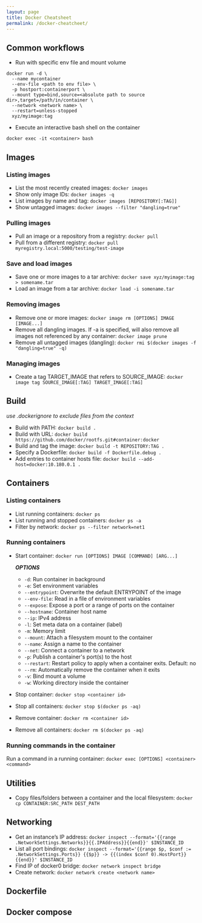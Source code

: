 ```yaml
---
layout: page
title: Docker Cheatsheet
permalink: /docker-cheatcheet/
---
```


## Common workflows
- Run with specific env file and mount volume

```
docker run -d \
  --name mycontainer
  --env-file <path to env file> \
  -p hostport:containerport \
  --mount type=bind,source=<absolute path to source dir>,target=/path/in/container \
  --network <network name> \
  --restart=unless-stopped 
  xyz/myimage:tag
```

- Execute an interactive bash shell on the container

```
docker exec -it <container> bash
```

## Images

### Listing images
- List the most recently created images: `docker images`
- Show only image IDs: `docker images -q`
- List images by name and tag: `docker images [REPOSITORY[:TAG]]`
- Show untagged images: `docker images --filter "dangling=true"`

### Pulling images
- Pull an image or a repository from a registry: `docker pull`
- Pull from a different registry: `docker pull myregistry.local:5000/testing/test-image`

### Save and load images
- Save one or more images to a tar archive: `docker save xyz/myimage:tag > somename.tar`
- Load an image from a tar archive: `docker load -i somename.tar`

### Removing images
- Remove one or more images: `docker image rm [OPTIONS] IMAGE [IMAGE...]`
- Remove all dangling images. If -a is specified, will also remove all images not referenced by any container: `docker image prune`
- Remove all untagged images (dangling): `docker rmi $(docker images -f "dangling=true" -q)`

### Managing images
- Create a tag TARGET_IMAGE that refers to SOURCE_IMAGE: `docker image tag SOURCE_IMAGE[:TAG] TARGET_IMAGE[:TAG]`

## Build 
*use .dockerignore to exclude files from the context*
- Build with PATH: `docker build .`
- Build with URL: `docker build https://github.com/docker/rootfs.git#container:docker`
- Build and tag the image: `docker build -t REPOSITORY:TAG .`
- Specify a Dockerfile: `docker build -f Dockerfile.debug .`
- Add entries to container hosts file: `docker build --add-host=docker:10.180.0.1 .`

## Containers
### Listing containers
- List running containers: `docker ps`
- List running and stopped containers: `docker ps -a`
- Filter by network: `docker ps --filter network=net1`

### Running containers
- Start container: `docker run [OPTIONS] IMAGE [COMMAND] [ARG...]`
  
  ***OPTIONS***
  - `-d`: Run container in background
  - `-e`: Set environment variables
  - `--entrypoint`: Overwrite the default ENTRYPOINT of the image
  - `--env-file`: Read in a file of environment variables
  - `--expose`: Expose a port or a range of ports on the container
  - `--hostname`: Container host name
  - `--ip`: IPv4 address
  - `-l`: Set meta data on a container (label)
  - `-m`: Memory limit
  - `--mount`: Attach a filesystem mount to the container
  - `--name`: Assign a name to the container
  - `--net`: Connect a container to a network
  - `-p`: Publish a container's port(s) to the host
  - `--restart`: Restart policy to apply when a container exits. Default: no
  - `--rm`: Automatically remove the container when it exits
  - `-v`: Bind mount a volume
  - `-w`: Working directory inside the container

- Stop container: `docker stop <container id>`
- Stop all containers: `docker stop $(docker ps -aq)`
- Remove container: `docker rm <container id>`
- Remove all containers: `docker rm $(docker ps -aq)`

### Running commands in the container
Run a command in a running container: `docker exec [OPTIONS] <container> <command>`


## Utilities
- Copy files/folders between a container and the local filesystem: `docker cp CONTAINER:SRC_PATH DEST_PATH`

## Networking
- Get an instance’s IP address: `docker inspect --format='{{range .NetworkSettings.Networks}}{{.IPAddress}}{{end}}' $INSTANCE_ID`
- List all port bindings: `docker inspect --format='{{range $p, $conf := .NetworkSettings.Ports}} {{$p}} -> {{(index $conf 0).HostPort}} {{end}}' $INSTANCE_ID`
- Find IP of docker0 bridge: `docker network inspect bridge` 
- Create network: `docker network create <network name>`

## Dockerfile

## Docker compose